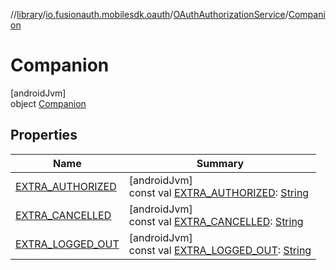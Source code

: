 //[library](../../../../index.md)/[io.fusionauth.mobilesdk.oauth](../../index.md)/[OAuthAuthorizationService](../index.md)/[Companion](index.md)

# Companion

[androidJvm]\
object [Companion](index.md)

## Properties

| Name | Summary |
|---|---|
| [EXTRA_AUTHORIZED](-e-x-t-r-a_-a-u-t-h-o-r-i-z-e-d.md) | [androidJvm]<br>const val [EXTRA_AUTHORIZED](-e-x-t-r-a_-a-u-t-h-o-r-i-z-e-d.md): [String](https://kotlinlang.org/api/latest/jvm/stdlib/kotlin/-string/index.html) |
| [EXTRA_CANCELLED](-e-x-t-r-a_-c-a-n-c-e-l-l-e-d.md) | [androidJvm]<br>const val [EXTRA_CANCELLED](-e-x-t-r-a_-c-a-n-c-e-l-l-e-d.md): [String](https://kotlinlang.org/api/latest/jvm/stdlib/kotlin/-string/index.html) |
| [EXTRA_LOGGED_OUT](-e-x-t-r-a_-l-o-g-g-e-d_-o-u-t.md) | [androidJvm]<br>const val [EXTRA_LOGGED_OUT](-e-x-t-r-a_-l-o-g-g-e-d_-o-u-t.md): [String](https://kotlinlang.org/api/latest/jvm/stdlib/kotlin/-string/index.html) |
